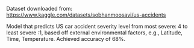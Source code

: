 Dataset downloaded from: https://www.kaggle.com/datasets/sobhanmoosavi/us-accidents

Model that predicts US car accident severity level from most severe: 4 to least severe :1, based off external environmental factors, e.g., Latitude, Time, Temperature. Achieved accuracy of 68%.


